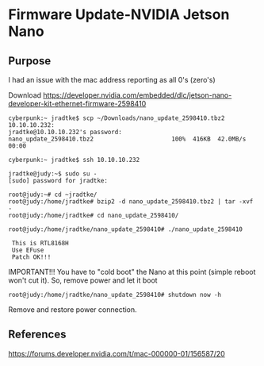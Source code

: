 # Firmware Update-NVIDIA Jetson Nano

## Purpose
I had an issue with the mac address reporting as all 0's (zero's)

Download https://developer.nvidia.com/embedded/dlc/jetson-nano-developer-kit-ethernet-firmware-2598410

```
cyberpunk:~ jradtke$ scp ~/Downloads/nano_update_2598410.tbz2 10.10.10.232:
jradtke@10.10.10.232's password:
nano_update_2598410.tbz2                      100%  416KB  42.0MB/s   00:00
```

```
cyberpunk:~ jradtke$ ssh 10.10.10.232

jradtke@judy:~$ sudo su -
[sudo] password for jradtke:

root@judy:~# cd ~jradtke/
root@judy:/home/jradtke# bzip2 -d nano_update_2598410.tbz2 | tar -xvf -
root@judy:/home/jradtke# cd nano_update_2598410/

root@judy:/home/jradtke/nano_update_2598410# ./nano_update_2598410

 This is RTL8168H
 Use EFuse
 Patch OK!!!
```


IMPORTANT!!!  You have to "cold boot" the Nano at this point (simple reboot won't cut it).  So, remove power and let it boot
```
root@judy:/home/jradtke/nano_update_2598410# shutdown now -h
```
Remove and restore power connection.

## References
https://forums.developer.nvidia.com/t/mac-000000-01/156587/20

